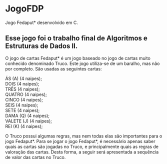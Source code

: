 # JogoFDP
Jogo Fedaput* desenvolvido em C.

## Esse jogo foi o trabalho final de Algoritmos e Estruturas de Dados II. 

O jogo de cartas Fedaput* é um jogo baseado no jogo de cartas muito conhecido
denominado Truco. Este jogo utiliza-se de um baralho, mas não por completo.
São usadas as seguintes cartas:<br />

ÁS (A) (4 naipes); <br />
DOIS (4 naipes); <br />
TRÊS (4 naipes); <br />
QUATRO (4 naipes); <br />
CINCO (4 naipes); <br />
SEIS (4 naipes); <br />
SETE (4 naipes); <br />
DAMA (Q) (4 naipes); <br />
VALETE (J) (4 naipes); <br />
REI (K) (4 naipes); <br />


O Truco possui algumas regras, mas nem todas elas são importantes para o jogo
Fedaput*. Para se jogar o jogo Fedaput*, é necessário apenas saber quais as
cartas são jogadas no Truco, e principalmente quais as regras de valoração das
cartas. Desta forma, a seguir será apresentada a sequência de valor das cartas
no Truco.


